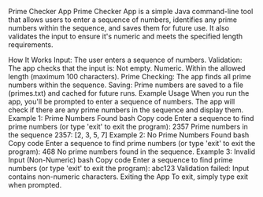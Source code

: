 Prime Checker App
Prime Checker App is a simple Java command-line tool that allows users to enter a sequence of numbers, identifies any prime numbers within the sequence, and saves them for future use. It also validates the input to ensure it's numeric and meets the specified length requirements.

How It Works
Input: The user enters a sequence of numbers.
Validation: The app checks that the input is:
Not empty.
Numeric.
Within the allowed length (maximum 100 characters).
Prime Checking: The app finds all prime numbers within the sequence.
Saving: Prime numbers are saved to a file (primes.txt) and cached for future runs.
Example Usage
When you run the app, you'll be prompted to enter a sequence of numbers.
The app will check if there are any prime numbers in the sequence and display them.
Example 1: Prime Numbers Found
bash
Copy code
Enter a sequence to find prime numbers (or type 'exit' to exit the program): 2357
Prime numbers in the sequence 2357: [2, 3, 5, 7]
Example 2: No Prime Numbers Found
bash
Copy code
Enter a sequence to find prime numbers (or type 'exit' to exit the program): 468
No prime numbers found in the sequence.
Example 3: Invalid Input (Non-Numeric)
bash
Copy code
Enter a sequence to find prime numbers (or type 'exit' to exit the program): abc123
Validation failed: Input contains non-numeric characters.
Exiting the App
To exit, simply type exit when prompted.

